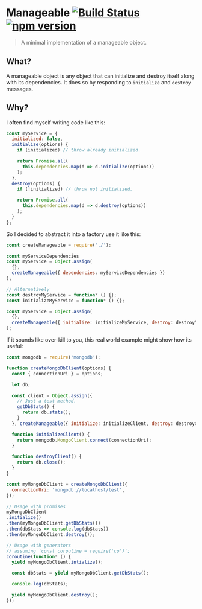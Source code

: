 # Manageable [![Build Status](https://travis-ci.org/francisbrito/node-manageable.svg?branch=master)](https://travis-ci.org/francisbrito/node-manageable) [![npm version](https://badge.fury.io/js/manageable.svg)](https://badge.fury.io/js/manageable)
> A minimal implementation of a manageable object.

## What?
A manageable object is any object that can initialize and destroy itself along with its dependencies.
It does so by responding to `initialize` and `destroy` messages.

## Why?
I often find myself writing code like this:
```js
const myService = {
  initialized: false,
  initialize(options) {
    if (initialized) // throw already initialized.

    return Promise.all(
      this.dependencies.map(d => d.initialize(options))
    );
  },
  destroy(options) {
    if (!initialized) // throw not initialized.

    return Promise.all(
      this.dependencies.map(d => d.destroy(options))
    );
  }
};
```
So I decided to abstract it into a factory use it like this:
```js
const createManageable = require('./');

const myServiceDependencies
const myService = Object.assign(
  {},
  createManageable({ dependencies: myServiceDependencies })
);

// Alternatively
const destroyMyService = function* () {};
const initializeMyService = function* () {};

const myService = Object.assign(
  {},
  createManageable({ initialize: initializeMyService, destroy: destroyMyService })
);
```
If it sounds like over-kill to you, this real world example might show how its useful:
```js
const mongodb = require('mongodb');

function createMongoDbClient(options) {
  const { connectionUri } = options;

  let db;

  const client = Object.assign({
    // Just a test method.
    getDbStats() {
      return db.stats();
    }
  }, createManageable({ initialize: initializeClient, destroy: destroyClient }));

  function initializeClient() {
    return mongodb.MongoClient.connect(connectionUri);
  }

  function destroyClient() {
    return db.close();
  }
}

const myMongoDbClient = createMongoDbClient({
  connectionUri: 'mongodb://localhost/test',
});

// Usage with promises
myMongoDbClient
.initialize()
.then(myMongoDbClient.getDbStats())
.then(dbStats => console.log(dbStats))
.then(myMongoDbClient.destroy());

// Usage with generators
// assuming `const coroutine = require('co')`;
coroutine(function* () {
  yield myMongoDbClient.intialize();

  const dbStats = yield myMongoDbClient.getDbStats();

  console.log(dbStats);

  yield myMongoDbClient.destroy();
});
```
